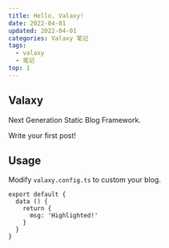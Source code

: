 ```yaml
---
title: Hello, Valaxy!
date: 2022-04-01
updated: 2022-04-01
categories: Valaxy 笔记
tags:
  - valaxy
  - 笔记
top: 1
---
```


## Valaxy

Next Generation Static Blog Framework.

Write your first post!

## Usage



Modify `valaxy.config.ts` to custom your blog.



```js{4}
export default {
  data () {
    return {
      msg: 'Highlighted!'
    }
  }
}
```
